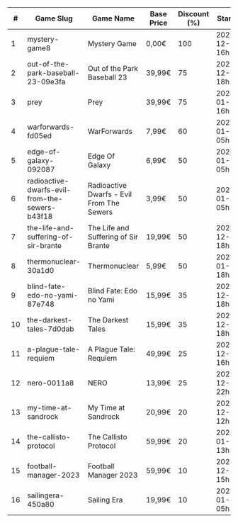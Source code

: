 |#|Game Slug|Game Name|Base Price|Discount (%)|Starts|Ends|
|---|---|---|---|---|---|---|
|1|mystery-game8|Mystery Game|0,00€|100|2022-12-22 16h|2022-12-23 16h|
|2|out-of-the-park-baseball-23-09e3fa|Out of the Park Baseball 23|39,99€|75|2022-12-22 18h|2023-01-05 13h|
|3|prey|Prey|39,99€|75|2023-01-24 16h|2023-01-31 16h|
|4|warforwards-fd05ed|WarForwards|7,99€|60|2023-01-24 05h|2023-01-31 05h|
|5|edge-of-galaxy-092087|Edge Of Galaxy|6,99€|50|2023-01-10 05h|2023-01-17 05h|
|6|radioactive-dwarfs-evil-from-the-sewers-b43f18|Radioactive Dwarfs - Evil From The Sewers|3,99€|50|2023-01-31 05h|2023-02-07 05h|
|7|the-life-and-suffering-of-sir-brante|The Life and Suffering of Sir Brante|19,99€|50|2022-12-22 18h|2023-01-05 18h|
|8|thermonuclear-30a1d0|Thermonuclear|5,99€|50|2023-01-17 18h|2023-01-24 18h|
|9|blind-fate-edo-no-yami-87e748|Blind Fate: Edo no Yami|15,99€|35|2022-12-22 18h|2023-01-05 18h|
|10|the-darkest-tales-7d0dab|The Darkest Tales|15,99€|35|2022-12-22 18h|2023-01-05 18h|
|11|a-plague-tale-requiem|A Plague Tale: Requiem|49,99€|25|2022-12-22 16h|2023-01-05 16h|
|12|nero-0011a8|NERO|13,99€|25|2022-12-23 22h|2022-12-30 22h|
|13|my-time-at-sandrock|My Time at Sandrock|20,99€|20|2022-12-23 12h|2023-01-06 12h|
|14|the-callisto-protocol|The Callisto Protocol|59,99€|20|2023-01-12 13h|2023-01-19 13h|
|15|football-manager-2023|Football Manager 2023|59,99€|10|2022-12-22 15h|2022-12-27 15h|
|16|sailingera-450a80|Sailing Era|19,99€|10|2023-01-12 05h|2023-01-19 05h|
